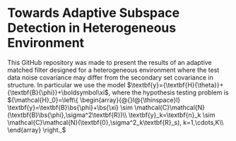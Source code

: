# Towards Adaptive Subspace Detection in Heterogeneous Environment

This GitHub repository was made to present the results of an adaptive matched filter designed for a heterogeneous environment where the test data noise covariance may differ from the secondary set covariance in structure. In particular we use the model $\textbf{y}={\textbf{H}{\theta}}+{\textbf{B}\{\phi}}+\boldsymbol\xi$, where the hypothesis testing problem is ${\mathcal{H}_0}=\left\{
\begin{array}{@{}l@{\thinspace}l}
\textbf{y}=\textbf{B}\bs{\phi}+\bs{\xi} \sim \mathcal{C}\mathcal{N}(\textbf{B}\bs{\phi},\sigma^2\textbf{R})\\
\textbf{y}_k=\textbf{n}_k \sim \mathcal{C}\mathcal{N}(\textbf{0},\sigma^2_k\textbf{R}_s), k=1,\cdots,K\\
\end{array}
\right.,$
